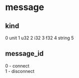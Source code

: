 # message 


## kind

0 unit
1 u32
2 i32
3 f32
4 string
5  

## message_id


0 - connect  
1 - disconnect


